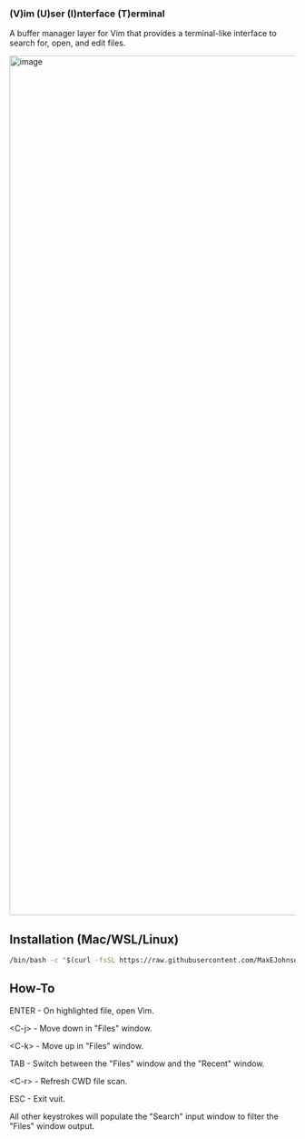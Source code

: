 ### (V)im (U)ser (I)nterface (T)erminal

A buffer manager layer for Vim that provides a terminal-like interface to search for, open, and edit files.

<img width="1512" alt="image" src="https://github.com/user-attachments/assets/5c355911-d516-4b1d-b709-e0b55b0b48ac" />

## Installation (Mac/WSL/Linux)

```bash
/bin/bash -c "$(curl -fsSL https://raw.githubusercontent.com/MaxEJohnson/vuit/main/install.sh)"
```

## How-To

ENTER - On highlighted file, open Vim.

\<C-j\> - Move down in "Files" window.

\<C-k\> - Move up in "Files" window.

TAB - Switch between the "Files" window and the "Recent" window.

\<C-r\> - Refresh CWD file scan.

ESC - Exit vuit.

All other keystrokes will populate the "Search" input window to filter the "Files" window output.
